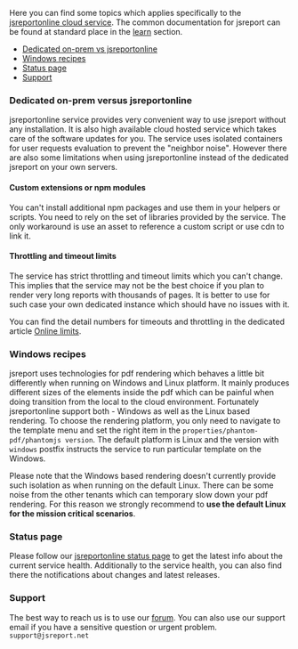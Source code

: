 Here you can find some topics which applies specifically to the [jsreportonline cloud service](/online). The common documentation for jsreport can be found at standard place in the [learn](https://jsreport.net/learn) section.

- [Dedicated on-prem vs jsreportonline](#dedicated-on-prem-vs-jsreportonline)
- [Windows recipes](#windows-recipes)
- [Status page](#status-page)
- [Support](#support)


### <a name="dedicated-on-prem-vs-jsreportonline"></a>Dedicated on-prem versus jsreportonline
jsreportonline service provides very convenient way to use jsreport without any installation. It is also high available cloud hosted service which takes care of the software updates for you. The service uses isolated containers for user requests evaluation to prevent the "neighbor noise". However there are also some limitations when using jsreportonline instead of the dedicated jsreport on your own servers.

#### Custom extensions or npm modules
You can't install additional npm packages and use them in your helpers or scripts. You need to rely on the set of libraries provided by the service. The only workaround is use an asset to reference a custom script or use cdn to link it.

#### Throttling and timeout limits
The service has strict throttling and timeout limits which you can't change. This implies that the service may not be the best choice if you plan to render very long reports with thousands of pages. It is better to use for such case your own dedicated instance which should have no issues with it.

You can find the detail numbers for timeouts and throttling in the dedicated article [Online limits](/learn/online-limits).

### <a name="windows-recipes"></a>Windows recipes

jsreport uses technologies for pdf rendering which behaves a little bit differently when running on Windows and Linux platform. It mainly produces different sizes of the elements inside the pdf which can be painful when doing transition from the local to the cloud environment. Fortunately jsreportonline support both - Windows as well as the Linux based rendering. To choose the rendering platform, you only need to navigate to the template menu and set the right item in the `properties/phantom-pdf/phantomjs version`. The default platform is Linux and the version with `windows` postfix instructs the service to run particular template on the Windows.

Please note that the Windows based rendering doesn't currently provide such isolation as when running on the default Linux. There can be some noise from the other tenants which can temporary slow down your pdf rendering. For this reason we strongly recommend to **use the default Linux for the mission critical scenarios**. 


### <a name="status-page"></a>Status page

Please follow our [jsreportonline status page](https://jsreportonline.a.offsitestatus.com/) to get the latest info about the current service health. Additionally to the service health, you can also find there the notifications about changes and latest releases.

### <a name="support"></a>Support

The best way to reach us is to use our [forum](https://forum.jsreport.net/). You can also use our support email if you have a sensitive question or urgent problem. `support@jsreport.net`
